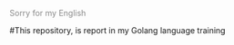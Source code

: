 <span style="opacity: 0.5">Sorry for my English</span>


#This repository, is report in my Golang language training
